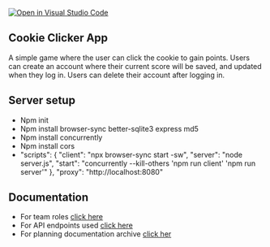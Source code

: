 [![Open in Visual Studio Code](https://classroom.github.com/assets/open-in-vscode-f059dc9a6f8d3a56e377f745f24479a46679e63a5d9fe6f495e02850cd0d8118.svg)](https://classroom.github.com/online_ide?assignment_repo_id=6356164&assignment_repo_type=AssignmentRepo)
## Cookie Clicker App

A simple game where the user can click the cookie to gain points. Users can create an account where their current score will be saved, and updated when they log in. Users can delete their account after logging in.

## Server setup
- Npm init
- Npm install browser-sync better-sqlite3 express md5
- Npm install concurrently
- Npm install cors
- "scripts": {
    "client": "npx browser-sync start -sw",
    "server": "node server.js",
    "start": "concurrently --kill-others 'npm run client' 'npm run server'"
  },
    "proxy": "http://localhost:8080"


## Documentation
 - For team roles [click here](https://github.com/jdmar3-comp426/a99-the-tyrannacodus-hex-s-1/blob/main/docs/teamRoles.md)
 - For API endpoints used [click here](https://github.com/jdmar3-comp426/a99-the-tyrannacodus-hex-s-1/blob/main/docs/endpointsList.md)
 - For planning documentation archive [click her](https://github.com/jdmar3-comp426/a99-the-tyrannacodus-hex-s-1/blob/main/docs/planningarchive.md)

